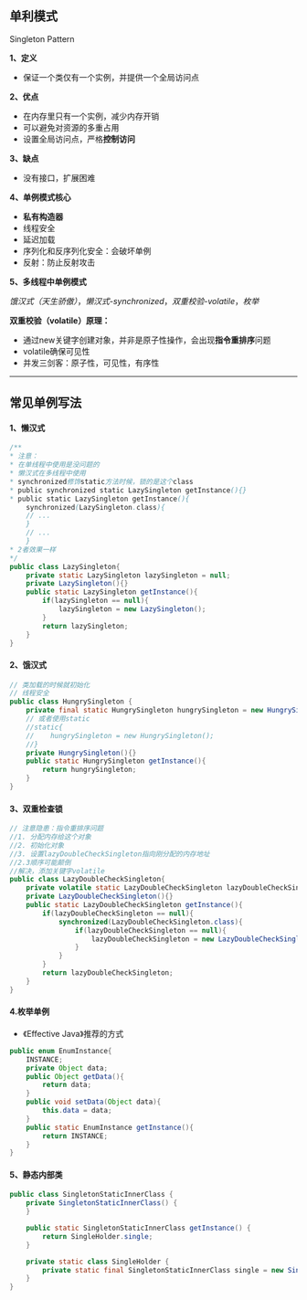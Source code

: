 ## 单利模式

Singleton Pattern

**1、定义**
- 保证一个类仅有一个实例，并提供一个全局访问点

**2、优点**
- 在内存里只有一个实例，减少内存开销
- 可以避免对资源的多重占用
- 设置全局访问点，严格**控制访问**

**3、缺点**
- 没有接口，扩展困难

**4、单例模式核心**
- **私有构造器**
- 线程安全
- 延迟加载
- 序列化和反序列化安全：会破坏单例
- 反射：防止反射攻击

**5、多线程中单例模式**

*饿汉式（天生骄傲）*，*懒汉式-synchronized*，*双重校验-volatile*，*枚举*

**双重校验（volatile）原理：**
- 通过new关键字创建对象，并非是原子性操作，会出现**指令重排序**问题
- volatile确保可见性
- 并发三剑客：原子性，可见性，有序性

---

## 常见单例写法

#### 1、懒汉式

```java
/**
* 注意：
* 在单线程中使用是没问题的
* 懒汉式在多线程中使用
* synchronized修饰static方法时候，锁的是这个class
* public synchronized static LazySingleton getInstance(){}
* public static LazySingleton getInstance(){
	synchronized(LazySingleton.class){
	// ...
	}
	// ...
	}
* 2者效果一样
*/
public class LazySingleton{
    private static LazySingleton lazySingleton = null;
    private LazySingleton(){}
    public static LazySingleton getInstance(){
        if(lazySingleton == null){
            lazySingleton = new LazySingleton();
        }
        return lazySingleton;
    }
}
```

#### 2、饿汉式

```java
// 类加载的时候就初始化
// 线程安全
public class HungrySingleton {
    private final static HungrySingleton hungrySingleton = new HungrySingleton();
    // 或者使用static
    //static{
    //    hungrySingleton = new HungrySingleton();
    //}
    private HungrySingleton(){}
    public static HungrySingleton getInstance(){
        return hungrySingleton;
    }
}
```

#### 3、双重检查锁

```Java
// 注意隐患：指令重排序问题
//1. 分配内存给这个对象
//2. 初始化对象
//3. 设置lazyDoubleCheckSingleton指向刚分配的内存地址
//2.3顺序可能颠倒
//解决，添加关键字volatile
public class LazyDoubleCheckSingleton{
    private volatile static LazyDoubleCheckSingleton lazyDoubleCheckSingleton = null;
    private LazyDoubleCheckSingleton(){}
    public static LazyDoubleCheckSingleton getInstance(){
        if(lazyDoubleCheckSingleton == null){
            synchronized(LazyDoubleCheckSingleton.class){
            	if(lazyDoubleCheckSingleton == null){
            		lazyDoubleCheckSingleton = new LazyDoubleCheckSingleton();
                }
            }
        }
        return lazyDoubleCheckSingleton;
    }
}
```

#### 4.枚举单例

- 《Effective Java》推荐的方式

```java
public enum EnumInstance{
    INSTANCE;
    private Object data;
    public Object getData(){
        return data;
    }
    public void setData(Object data){
        this.data = data;
    }
    public static EnumInstance getInstance(){
        return INSTANCE;
    }
}
```

#### 5、静态内部类

```Java
public class SingletonStaticInnerClass {
    private SingletonStaticInnerClass() {
    }

    public static SingletonStaticInnerClass getInstance() {
        return SingleHolder.single;
    }

    private static class SingleHolder {
        private static final SingletonStaticInnerClass single = new SingletonStaticInnerClass();
    }
}
```